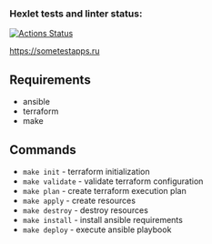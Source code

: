 ### Hexlet tests and linter status:
[![Actions Status](https://github.com/zhd4nov/devops-for-programmers-project-77/actions/workflows/hexlet-check.yml/badge.svg)](https://github.com/zhd4nov/devops-for-programmers-project-77/actions)

https://sometestapps.ru

## Requirements

- ansible
- terraform
- make

## Commands

- `make init` - terraform initialization
- `make validate` - validate terraform configuration
- `make plan` - create terraform execution plan
- `make apply` - create resources
- `make destroy` - destroy resources
- `make install` - install ansible requirements
- `make deploy` - execute ansible playbook